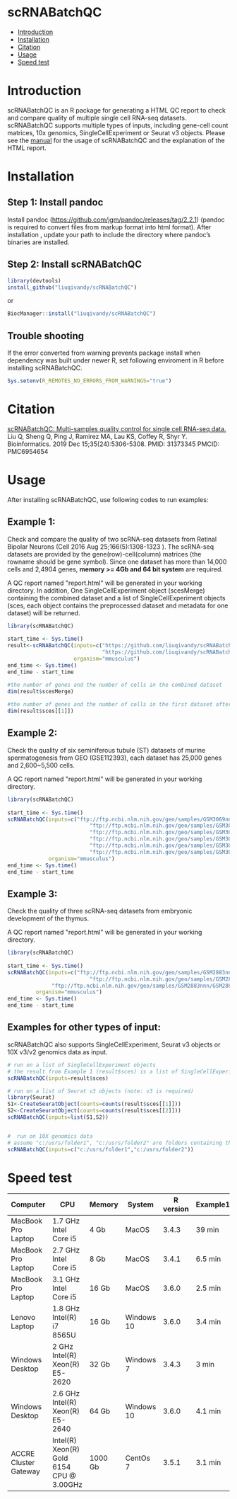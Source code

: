 scRNABatchQC
==========
* [Introduction](#introduction)
* [Installation](#installation)
* [Citation](#citation)
* [Usage](#example)
* [Speed test](#speed)
<a name="introduction"/>

# Introduction

scRNABatchQC is an R package for generating a HTML QC report to check and compare quality of multiple single cell RNA-seq datasets. scRNABatchQC supports multiple types of inputs, including gene-cell count matrices, 10x genomics, SingleCellExperiment or Seurat v3 objects. Please see the [manual](http://htmlpreview.github.io/?https://github.com/liuqivandy/scRNABatchQC/blob/master/scRNABatchQC_manual.html) for the usage of scRNABatchQC and the explanation of the HTML report.

<a name="installation"/>

# Installation

## Step 1: Install pandoc

Install pandoc (https://github.com/jgm/pandoc/releases/tag/2.2.1) (pandoc is required to convert files from markup format into html format). After installation , update your path to include the directory where pandoc’s binaries are installed. 

## Step 2: Install scRNABatchQC

```R
library(devtools)
install_github("liuqivandy/scRNABatchQC")
```

or

```R
BiocManager::install("liuqivandy/scRNABatchQC")
```
  
## Trouble shooting

If the error converted from warning prevents package install when dependency was built under newer R, set following enviroment in R before installing scRNABatchQC.

```R
Sys.setenv(R_REMOTES_NO_ERRORS_FROM_WARNINGS="true")
```

<a name="citation"/>

# Citation

[scRNABatchQC: Multi-samples quality control for single cell RNA-seq data.](https://www.ncbi.nlm.nih.gov/pubmed/31373345) Liu Q, Sheng Q, Ping J, Ramirez MA, Lau KS, Coffey R, Shyr Y. Bioinformatics. 2019 Dec 15;35(24):5306-5308. PMID: 31373345 PMCID: PMC6954654 

<a name="example"/>

# Usage

After installing scRNABatchQC, use following codes to run examples:

## Example 1:

Check and compare the quality of two scRNA-seq datasets from Retinal Bipolar Neurons (Cell 2016 Aug 25;166(5):1308-1323 ). The scRNA-seq datasets are provided by the gene(row)-cell(column) matrices (the rowname should be gene symbol). Since one dataset has more than 14,000 cells and 2,4904 genes,  **memory >= 4Gb and 64 bit system** are required. 

A QC report named "report.html" will be generated in your working directory. In addition, One SingleCellExperiment object (scesMerge) containing the combined dataset and a list of SingleCellExperiment objects (sces, each object contains the preprocessed dataset and metadata for one dataset) will be returned.

```R
library(scRNABatchQC)
	
start_time <- Sys.time()
result<-scRNABatchQC(inputs=c("https://github.com/liuqivandy/scRNABatchQC/raw/master/bioplar1.csv.gz", 
	                          "https://github.com/liuqivandy/scRNABatchQC/raw/master/bioplar5.csv.gz"),
                     organism="mmusculus")
end_time <- Sys.time()
end_time - start_time

#the number of genes and the number of cells in the combined dataset
dim(result$scesMerge)
	
#the number of genes and the number of cells in the first dataset after filtering
dim(result$sces[[1]])

```

## Example 2:

Check the quality of six seminiferous tubule (ST) datasets of murine spermatogenesis from GEO (GSE112393), each dataset has 25,000 genes and 2,600~5,500 cells. 

A QC report named "report.html" will be generated in your working directory.

```R
library(scRNABatchQC)
	
start_time <- Sys.time()
scRNABatchQC(inputs=c("ftp://ftp.ncbi.nlm.nih.gov/geo/samples/GSM3069nnn/GSM3069439/suppl/GSM3069439_ST1_DGE.txt.gz", 
                          "ftp://ftp.ncbi.nlm.nih.gov/geo/samples/GSM3069nnn/GSM3069440/suppl/GSM3069440_ST2_DGE.txt.gz", 
                          "ftp://ftp.ncbi.nlm.nih.gov/geo/samples/GSM3069nnn/GSM3069441/suppl/GSM3069441_ST3_DGE.txt.gz",
                          "ftp://ftp.ncbi.nlm.nih.gov/geo/samples/GSM3069nnn/GSM3069442/suppl/GSM3069442_ST4_DGE.txt.gz",
                          "ftp://ftp.ncbi.nlm.nih.gov/geo/samples/GSM3069nnn/GSM3069443/suppl/GSM3069443_ST5_DGE.txt.gz",
                          "ftp://ftp.ncbi.nlm.nih.gov/geo/samples/GSM3069nnn/GSM3069444/suppl/GSM3069444_ST6_DGE.txt.gz"),
             organism="mmusculus")
end_time <- Sys.time()
end_time - start_time
```

## Example 3:
	
Check the quality of three scRNA-seq datasets from embryonic development of the thymus. 

A QC report named "report.html" will be generated in your working directory.
	
```R
library(scRNABatchQC)
	
start_time <- Sys.time()
scRNABatchQC(inputs=c("ftp://ftp.ncbi.nlm.nih.gov/geo/samples/GSM2883nnn/GSM2883184/suppl/GSM2883184_E12_5_wholeThy_venus_1.dge.txt.gz",
                          "ftp://ftp.ncbi.nlm.nih.gov/geo/samples/GSM2883nnn/GSM2883185/suppl/GSM2883185_E12_5_wholeThy_venus_2.dge.txt.gz",
			  "ftp://ftp.ncbi.nlm.nih.gov/geo/samples/GSM2883nnn/GSM2883186/suppl/GSM2883186_E12_5_wholeThy_venus_3.dge.txt.gz"),
	     organism="mmusculus")
end_time <- Sys.time()
end_time - start_time
```
## Examples for other types of input:

scRNABatchQC also supports SingleCellExperiment, Seurat v3 objects or 10X v3/v2 genomics data as input.

```R
# run on a list of SingleCellExperiment objects
# the result from Example 1 (result$sces) is a list of SingleCellExperiment objects
scRNABatchQC(inputs=result$sces)

# run on a list of Seurat v3 objects (note: v3 is required)
library(Seurat) 
S1<-CreateSeuratObject(counts=counts(result$sces[[1]]))
S2<-CreateSeuratObject(counts=counts(result$sces[[2]]))
scRNABatchQC(inputs=list(S1,S2))


#  run on 10X genomics data 
# assume "c:/usrs/folder1", "c:/usrs/folder2" are folders containing the the barcodes.tsv.gz, features.tsv.gz, and matrix.mtx.gz provided by 10X from CellRanger >=3.0
scRNABatchQC(inputs=c("c:/usrs/folder1","c:/usrs/folder2"))

```

<a name="speed"/>

# Speed test

|Computer|CPU|Memory|System|R version|Example1|Example2|Example3|
|---|---|---|---|---|---|---|---|
|MacBook Pro Laptop|1.7 GHz Intel Core i5|4 Gb|MacOS|3.4.3|39 min |13 min|3 min|
|MacBook Pro Laptop|2.7 GHz Intel Core i5|8 Gb|MacOS|3.4.1|6.5 min|12.5 min|1.1 min|
|MacBook Pro Laptop|3.1 GHz Intel Core i5|16 Gb|MacOS|3.6.0|2.5 min|3.6 min|41 sec|
|Lenovo Laptop|1.8 GHz Intel(R) i7 8565U|16 Gb|Windows 10|3.6.0|3.4 min|5.1 min| 1.1 min|
|Windows Desktop|2 GHz Intel(R) Xeon(R) E5-2620|32 Gb|Windows 7|3.4.3|3 min|5 min| 1 min|
|Windows Desktop|2.6 GHz Intel(R) Xeon(R) E5-2640|64 Gb|Windows 10|3.6.0|4.1 min|6 min| 1.3 min|
|ACCRE Cluster Gateway|Intel(R) Xeon(R) Gold 6154 CPU @ 3.00GHz|1000 Gb|CentOs 7|3.5.1|3.1 min|5.2 min| 28.6 sec|

